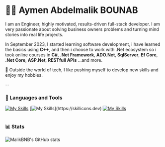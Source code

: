 # 🏄‍♂️ Aymen Abdelmalik BOUNAB

I am an Engineer, highly motivated, results-driven full-stack developer. I am very passionate about solving business owners problems and turning mind stories into real life projects.

In September 2023, I started learning software development, i have learned the basics using **C++**, and then i choose to work with .Net ecosystem so i took online courses in **C#**, **.Net Framework**, **ADO.Net**, **SqlServer**, **Ef Core**, **.Net Core**, **ASP.Net**, **RESTfull APIs** ...and more.

🧭 Outside the world of tech, I like pushing myself to develop new skills and enjoy my hobbies. 

--

### 🧰 Languages and Tools

[![My Skills](https://skillicons.dev/icons?i=cpp,cs,dotnet)](https://skillicons.dev)
[![My Skills](https://skillicons.dev/icons?i=js,html,css,tailwind,vue,)](https://skillicons.dev)
[![My Skills](https://skillicons.dev/icons?i=visualstudio,vscode,github)](https://skillicons.dev)

#

### 📊 Stats

![MalikBNB's GitHub stats](https://github-readme-stats.vercel.app/api?username=MalikBNB&show_icons=true&theme=gruvbox)

#
